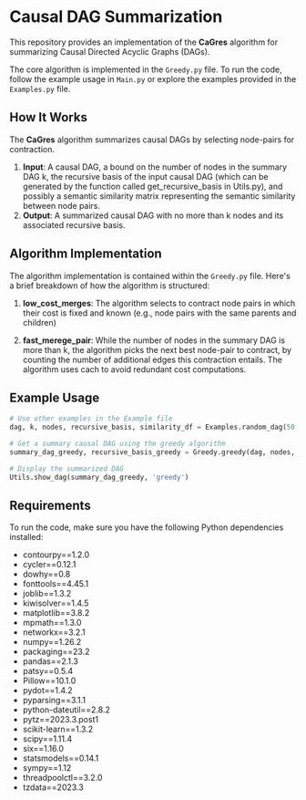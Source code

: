 # Causal DAG Summarization

This repository provides an implementation of the **CaGres** algorithm for summarizing Causal Directed Acyclic Graphs (DAGs).

The core algorithm is implemented in the `Greedy.py` file. To run the code, follow the example usage in `Main.py` or explore the examples provided in the `Examples.py` file.


## How It Works

The **CaGres** algorithm summarizes causal DAGs by selecting node-pairs for contraction. 

1. **Input**: A causal DAG, a bound on the number of nodes in the summary DAG k, the recursive basis of the input causal DAG (which can be generated by the function called get_recursive_basis in Utils.py), and possibly a semantic similarity matrix representing the semantic similarity between node pairs.
2. **Output**: A summarized causal DAG with no more than k nodes and its associated recursive basis.


## Algorithm Implementation

The algorithm implementation is contained within the `Greedy.py` file. Here's a brief breakdown of how the algorithm is structured:

1. **low_cost_merges**: The algorithm selects to contract node pairs in which their cost is fixed and known (e.g., node pairs with the same parents and children)

2. **fast_merege_pair**: While the number of nodes in the summary DAG is more than k, the algorithm picks the next best node-pair to contract, by counting the number of additional edges this contraction entails. The algorithm uses cach to avoid redundant cost computations. 




## Example Usage

```python
# Use other examples in the Example file
dag, k, nodes, recursive_basis, similarity_df = Examples.random_dag(50, 0.3)

# Get a summary causal DAG using the greedy algorithm
summary_dag_greedy, recursive_basis_greedy = Greedy.greedy(dag, nodes, recursive_basis, k, similarity_df)

# Display the summarized DAG
Utils.show_dag(summary_dag_greedy, 'greedy')
```







## Requirements

To run the code, make sure you have the following Python dependencies installed:

- contourpy==1.2.0
- cycler==0.12.1
- dowhy==0.8
- fonttools==4.45.1
- joblib==1.3.2
- kiwisolver==1.4.5
- matplotlib==3.8.2
- mpmath==1.3.0
- networkx==3.2.1
- numpy==1.26.2
- packaging==23.2
- pandas==2.1.3
- patsy==0.5.4
- Pillow==10.1.0
- pydot==1.4.2
- pyparsing==3.1.1
- python-dateutil==2.8.2
- pytz==2023.3.post1
- scikit-learn==1.3.2
- scipy==1.11.4
- six==1.16.0
- statsmodels==0.14.1
- sympy==1.12
- threadpoolctl==3.2.0
- tzdata==2023.3


